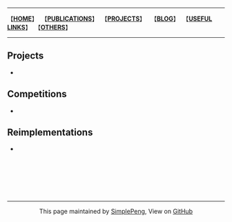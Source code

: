 ------------------------

【**[HOME](https://simplelp.github.io/)**】&nbsp;&nbsp;【**[PUBLICATIONS](https://simplelp.github.io/Publications/)**】&nbsp;&nbsp;【**[PROJECTS](https://simplelp.github.io/Projects/)**】 &nbsp;&nbsp;【**[BLOG](https://simplelp.github.io/Blog/)**】&nbsp;&nbsp;【**[USEFUL LINKS](https://simplelp.github.io/links/)**】&nbsp;&nbsp;【**[OTHERS](https://simplelp.github.io/My-Life/)**】

---------------------

## Projects
- 

## Competitions
- 

## Reimplementations
- 



<br>
<br>
<br>
<br>
<br>

------------------------------------------

<center> This page maintained by <a href="https://github.com/SimpleLP/simplelp.github.io">SimplePeng</a>, View on <a href="https://github.com/SimpleLP/Projects">GitHub</a> </center>
